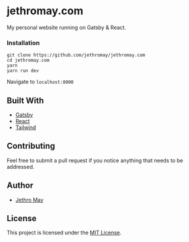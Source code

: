# jethromay.com

My personal website running on Gatsby & React.

### Installation

```
git clone https://github.com/jethromay/jethromay.com
cd jethromay.com
yarn
yarn run dev
```

Navigate to ```localhost:8000```

## Built With

* [Gatsby](https://www.gatsbyjs.org) 
* [React](https://reactjs.org/)
* [Tailwind](https://tailwindcss.com/)

## Contributing

Feel free to submit a pull request if you notice anything that needs to be addressed.

## Author

* [Jethro May](https://jethromay.com)

## License

This project is licensed under the [MIT License](LICENSE.md).
